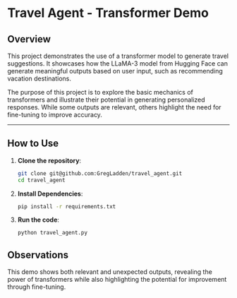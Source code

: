 # Travel Agent - Transformer Demo

## Overview

This project demonstrates the use of a transformer model to generate travel suggestions. It showcases how the LLaMA-3 model from Hugging Face can generate meaningful outputs based on user input, such as recommending vacation destinations.

The purpose of this project is to explore the basic mechanics of transformers and illustrate their potential in generating personalized responses. While some outputs are relevant, others highlight the need for fine-tuning to improve accuracy.

---

## How to Use

1. **Clone the repository**:

   ```bash
   git clone git@github.com:GregLadden/travel_agent.git
   cd travel_agent
   ```

2. **Install Dependencies**:

   ```bash
   pip install -r requirements.txt

   ```

3. **Run the code**:

   ```bash
   python travel_agent.py

   ```

## Observations

This demo shows both relevant and unexpected outputs, revealing the power of transformers while also highlighting the potential for improvement through fine-tuning.
